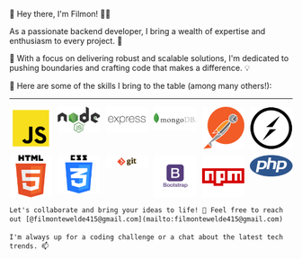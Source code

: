 👋 Hey there, I'm Filmon! 👨‍💻

As a passionate backend developer, I bring a wealth of expertise and enthusiasm to every project. 💼

🚀 With a focus on delivering robust and scalable solutions, I'm dedicated to pushing boundaries and crafting code that makes a difference. 💡

🌟 Here are some of the skills I bring to the table (among many others!):

---

<div
      style="display: grid; grid-template-columns: repeat(6, 1fr); gap: 10px"
    >
      <img src="images/javascript.png" alt="Image 3" style="width: 150px" style="max-width: 100%" />
       <img src="images/nodejs.png" style="width: 150px" alt="Image 7" style="max-width: 100%" />
      <img src="images/express.png" style="width: 150px" alt="Image 8" style="max-width: 100%" />
      <img src="images/mongodb.png" style="width: 150px" alt="mongodb image" style="width: 200px" />
      <img src="images/postman.png" style="width: 150px" alt="Image 9" style="max-width: 100%" />
      <img src="images/socket.io.png" style="width: 150px" alt="Image 10" style="max-width: 100%" />
      <img src="images/html.png" alt="Image 1" style="width: 150px" style="max-width: 100%" />
      <img src="images/css.png" alt="Image 2" style="width: 150px" style="max-width: 100%" />
      <img
        src="images/git.png"
        style="width: 200px"
        alt="Image 5"
        style="max-width: 100%"
      />
      <img
        src="images/bootstrap.png"
        alt="Image 4"
        style="width: 150px"
        style="max-width: 100%"
      />
      <img src="images/npm.png" style="width: 150px" alt="Image 6" style="max-width: 100%" />
      <img src="images/php.png" style="width: 150px" alt="Image 11" style="max-width: 100%" />
    </div>

    Let's collaborate and bring your ideas to life! 🌈 Feel free to reach out [@filmontewelde415@gmail.com](mailto:filmontewelde415@gmail.com)

    I'm always up for a coding challenge or a chat about the latest tech trends. 📫
